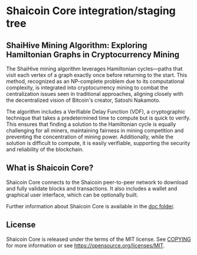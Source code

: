Shaicoin Core integration/staging tree
=====================================

## ShaiHive Mining Algorithm: Exploring Hamiltonian Graphs in Cryptocurrency Mining

The ShaiHive mining algorithm leverages Hamiltonian cycles—paths that visit each vertex of a graph exactly once before returning to the start. This method, recognized as an NP-complete problem due to its computational complexity, is integrated into cryptocurrency mining to combat the centralization issues seen in traditional approaches, aligning closely with the decentralized vision of Bitcoin's creator, Satoshi Nakamoto.

The algorithm includes a Verifiable Delay Function (VDF), a cryptographic technique that takes a predetermined time to compute but is quick to verify. This ensures that finding a solution to the Hamiltonian cycle is equally challenging for all miners, maintaining fairness in mining competition and preventing the concentration of mining power. Additionally, while the solution is difficult to compute, it is easily verifiable, supporting the security and reliability of the blockchain.


What is Shaicoin Core?
---------------------

Shaicoin Core connects to the Shaicoin peer-to-peer network to download and fully
validate blocks and transactions. It also includes a wallet and graphical user
interface, which can be optionally built.

Further information about Shaicoin Core is available in the [doc folder](/doc).

License
-------

Shaicoin Core is released under the terms of the MIT license. See [COPYING](COPYING) for more
information or see https://opensource.org/licenses/MIT.